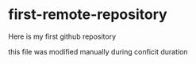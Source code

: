 # first-remote-repository

Here is my first github repository

this file was modified manually during conficit duration
